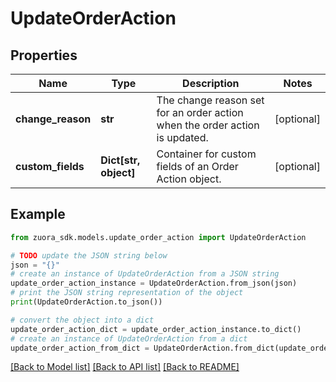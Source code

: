 # UpdateOrderAction


## Properties

Name | Type | Description | Notes
------------ | ------------- | ------------- | -------------
**change_reason** | **str** | The change reason set for an order action when the order action is updated. | [optional] 
**custom_fields** | **Dict[str, object]** | Container for custom fields of an Order Action object.  | [optional] 

## Example

```python
from zuora_sdk.models.update_order_action import UpdateOrderAction

# TODO update the JSON string below
json = "{}"
# create an instance of UpdateOrderAction from a JSON string
update_order_action_instance = UpdateOrderAction.from_json(json)
# print the JSON string representation of the object
print(UpdateOrderAction.to_json())

# convert the object into a dict
update_order_action_dict = update_order_action_instance.to_dict()
# create an instance of UpdateOrderAction from a dict
update_order_action_from_dict = UpdateOrderAction.from_dict(update_order_action_dict)
```
[[Back to Model list]](../README.md#documentation-for-models) [[Back to API list]](../README.md#documentation-for-api-endpoints) [[Back to README]](../README.md)



